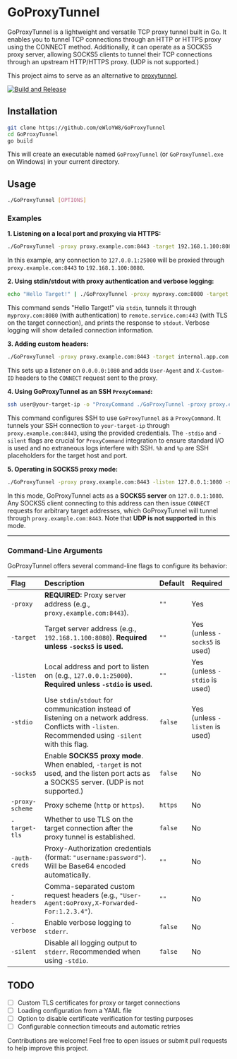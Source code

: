 # GoProxyTunnel

GoProxyTunnel is a lightweight and versatile TCP proxy tunnel built in Go. It enables you to tunnel TCP connections through an HTTP or HTTPS proxy using the CONNECT method. Additionally, it can operate as a SOCKS5 proxy server, allowing SOCKS5 clients to tunnel their TCP connections through an upstream HTTP/HTTPS proxy. (UDP is not supported.)

This project aims to serve as an alternative to [proxytunnel](https://github.com/proxytunnel/proxytunnel).

[![Build and Release](https://github.com/eWloYW8/GoProxyTunnel/actions/workflows/build.yml/badge.svg)](https://github.com/eWloYW8/GoProxyTunnel/actions/workflows/build.yml)

## Installation

```bash
git clone https://github.com/eWloYW8/GoProxyTunnel
cd GoProxyTunnel
go build
```

This will create an executable named `GoProxyTunnel` (or `GoProxyTunnel.exe` on Windows) in your current directory.

## Usage

```bash
./GoProxyTunnel [OPTIONS]
```

### Examples

**1. Listening on a local port and proxying via HTTPS:**

```bash
./GoProxyTunnel -proxy proxy.example.com:8443 -target 192.168.1.100:8080 -listen 127.0.0.1:25000
```

In this example, any connection to `127.0.0.1:25000` will be proxied through `proxy.example.com:8443` to `192.168.1.100:8080`.

**2. Using stdin/stdout with proxy authentication and verbose logging:**

```bash
echo "Hello Target!" | ./GoProxyTunnel -proxy myproxy.com:8080 -target remote.service.com:443 -auth-creds "user:pass" -target-tls -stdio -verbose
```

This command sends "Hello Target\!" via `stdin`, tunnels it through `myproxy.com:8080` (with authentication) to `remote.service.com:443` (with TLS on the target connection), and prints the response to `stdout`. Verbose logging will show detailed connection information.

**3. Adding custom headers:**

```bash
./GoProxyTunnel -proxy proxy.example.com:8443 -target internal.app.com:80 -listen 0.0.0.0:1080 -headers "User-Agent:MyProxyClient,X-Custom-ID:12345"
```

This sets up a listener on `0.0.0.0:1080` and adds `User-Agent` and `X-Custom-ID` headers to the `CONNECT` request sent to the proxy.

**4. Using GoProxyTunnel as an SSH `ProxyCommand`:**

```bash
ssh user@your-target-ip -o "ProxyCommand ./GoProxyTunnel -proxy proxy.example.com:8443 -target %h:%p -auth-creds 'your_username:your_password' -stdio -silent"
```

This command configures SSH to use `GoProxyTunnel` as a `ProxyCommand`. It tunnels your SSH connection to `your-target-ip` through `proxy.example.com:8443`, using the provided credentials. The `-stdio` and `-silent` flags are crucial for `ProxyCommand` integration to ensure standard I/O is used and no extraneous logs interfere with SSH. `%h` and `%p` are SSH placeholders for the target host and port.

**5. Operating in SOCKS5 proxy mode:**

```bash
./GoProxyTunnel -proxy proxy.example.com:8443 -listen 127.0.0.1:1080 -socks5
```

In this mode, GoProxyTunnel acts as a **SOCKS5 server** on `127.0.0.1:1080`. Any SOCKS5 client connecting to this address can then issue `CONNECT` requests for arbitrary target addresses, which GoProxyTunnel will tunnel through `proxy.example.com:8443`. Note that **UDP is not supported** in this mode.

-----

### Command-Line Arguments

GoProxyTunnel offers several command-line flags to configure its behavior:

| Flag | Description | Default | Required |
| :------------------- | :---------------------------------------------------------------------------------------------------------------------------------------------------- | :------------ | :----------------------------- |
| `-proxy` | **REQUIRED:** Proxy server address (e.g., `proxy.example.com:8443`). | `""` | Yes |
| `-target` | Target server address (e.g., `192.168.1.100:8080`). **Required unless `-socks5` is used.** | `""` | Yes (unless `-socks5` is used) |
| `-listen` | Local address and port to listen on (e.g., `127.0.0.1:25000`). **Required unless `-stdio` is used.** | `""` | Yes (unless `-stdio` is used) |
| `-stdio` | Use `stdin`/`stdout` for communication instead of listening on a network address. Conflicts with `-listen`. Recommended using `-silent` with this flag. | `false` | Yes (unless `-listen` is used) |
| `-socks5` | Enable **SOCKS5 proxy mode**. When enabled, `-target` is not used, and the listen port acts as a SOCKS5 server. (UDP is not supported.) | `false` | No |
| `-proxy-scheme` | Proxy scheme (`http` or `https`). | `https` | No |
| `-target-tls` | Whether to use TLS on the target connection after the proxy tunnel is established. | `false` | No |
| `-auth-creds` | Proxy-Authorization credentials (format: `"username:password"`). Will be Base64 encoded automatically. | `""` | No |
| `-headers` | Comma-separated custom request headers (e.g., `"User-Agent:GoProxy,X-Forwarded-For:1.2.3.4"`). | `""` | No |
| `-verbose` | Enable verbose logging to `stderr`. | `false` | No |
| `-silent` | Disable all logging output to `stderr`. Recommended when using `-stdio`. | `false` | No |


## TODO

- [ ] Custom TLS certificates for proxy or target connections  
- [ ] Loading configuration from a YAML file  
- [ ] Option to disable certificate verification for testing purposes  
- [ ] Configurable connection timeouts and automatic retries  

Contributions are welcome! Feel free to open issues or submit pull requests to help improve this project.